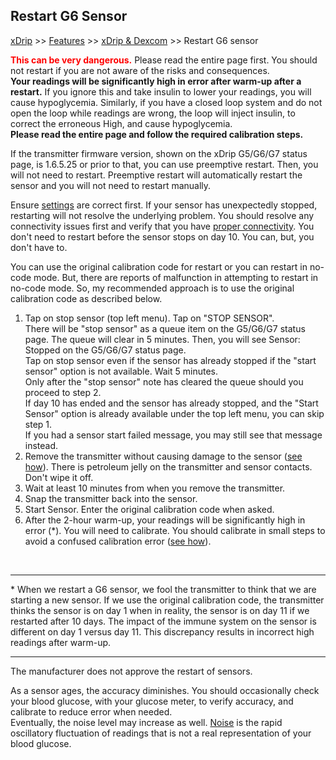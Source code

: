 ## Restart G6 Sensor  
[xDrip](../README.md) >> [Features](./Features_page.md) >> [xDrip & Dexcom](./Dexcom_page.md) >> Restart G6 sensor  
  
**<span style="color:red">This can be very dangerous.</span>**  Please read the entire page first.  You should not restart if you are not aware of the risks and consequences.  
**Your readings will be significantly high in error after warm-up after a restart.**  If you ignore this and take insulin to lower your readings, you will cause hypoglycemia.  Similarly, if you have a closed loop system and do not open the loop while readings are wrong, the loop will inject insulin, to correct the erroneous High, and cause hypoglycemia.    
**Please read the entire page and follow the required calibration steps.**  
  
If the transmitter firmware version, shown on the xDrip G5/G6/G7 status page, is 1.6.5.25 or prior to that, you can use preemptive restart.  Then, you will not need to restart.  Preemptive restart will automatically restart the sensor and you will not need to restart manually.  
  
Ensure [settings](./G6-Recommended-Settings.md) are correct first.   If your sensor has unexpectedly stopped, restarting will not resolve the underlying problem.  You should resolve any connectivity issues first and verify that you have [proper connectivity](./Proper-connectivity.md).  You don't need to restart before the sensor stops on day 10.  You can, but, you don't have to.  
  
You can use the original calibration code for restart or you can restart in no-code mode.  But, there are reports of malfunction in attempting to restart in no-code mode.  So, my recommended approach is to use the original calibration code as described below.   
  
1. Tap on stop sensor (top left menu). Tap on "STOP SENSOR".  
There will be "stop sensor" as a queue item on the G5/G6/G7 status page. The queue will clear in 5 minutes.  Then, you will see Sensor: Stopped on the G5/G6/G7 status page.  
Tap on stop sensor even if the sensor has already stopped if the "start sensor" option is not available.  Wait 5 minutes.  
Only after the "stop sensor" note has cleared the queue should you proceed to step 2.  
If day 10 has ended and the sensor has already stopped, and the "Start Sensor" option is already available under the top left menu, you can skip step 1.  
If you had a sensor start failed message, you may still see that message instead.  
2. Remove the transmitter without causing damage to the sensor ([see how](./Remove-transmitter.md)).  There is petroleum jelly on the transmitter and sensor contacts. Don't wipe it off.  
3. Wait at least 10 minutes from when you remove the transmitter.  
4. Snap the transmitter back into the sensor.  
5. Start Sensor.  Enter the original calibration code when asked.      
6. After the 2-hour warm-up, your readings will be significantly high in error (*).  You will need to calibrate.  You should calibrate in small steps to avoid a confused calibration error ([see how](./Calibrate-after-G6Restart.md)).  
  
<br/>  
  
---  

\*  When we restart a G6 sensor, we fool the transmitter to think that we are starting a new sensor.  If we use the original calibration code, the transmitter thinks the sensor is on day 1 when in reality, the sensor is on day 11 if we restarted after 10 days.  The impact of the immune system on the sensor is different on day 1 versus day 11.  This discrepancy results in incorrect high readings after warm-up.  
  
---  
  
The manufacturer does not approve the restart of sensors.  
  
As a sensor ages, the accuracy diminishes. You should occasionally check your blood glucose, with your glucose meter, to verify accuracy, and calibrate to reduce error when needed.  
Eventually, the noise level may increase as well. [Noise](./Noise.md) is the rapid oscillatory fluctuation of readings that is not a real representation of your blood glucose.  
  
